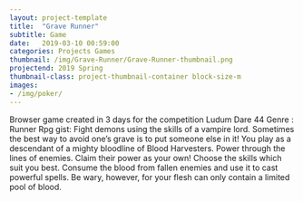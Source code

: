 ```yaml
---
layout: project-template
title:  "Grave Runner"
subtitle: Game
date:   2019-03-10 00:59:00
categories: Projects Games
thumbnail: /img/Grave-Runner/Grave-Runner-thumbnail.png
projectend: 2019 Spring
thumbnail-class: project-thumbnail-container block-size-m
images:
- /img/poker/
---
```

Browser game created in 3 days for the competition Ludum Dare 44
Genre : Runner Rpg
gist: Fight demons using the skills of a vampire lord.
Sometimes the best way to avoid one’s grave is to put someone else in it! You play as a descendant of a mighty bloodline of Blood Harvesters. Power through the lines of enemies. Claim their power as your own! Choose the skills which suit you best. Consume the blood from fallen enemies and use it to cast powerful spells. Be wary, however, for your flesh can only contain a limited pool of blood.
